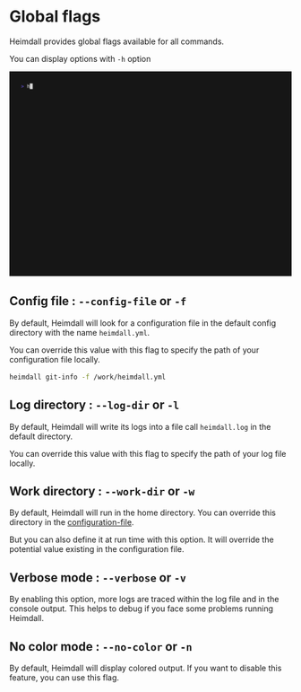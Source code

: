 # Global flags

Heimdall provides global flags available for all commands.

You can display options with `-h` option

![Simple demo](./assets/heimdall-help.gif)

## Config file : `--config-file` or `-f`

By default, Heimdall will look for a configuration file in the default config directory with the name `heimdall.yml`.

You can override this value with this flag to specify the path of your configuration file locally.

```bash
heimdall git-info -f /work/heimdall.yml
```

## Log directory : `--log-dir` or `-l`

By default, Heimdall will write its logs into a file call `heimdall.log` in the default directory.

You can override this value with this flag to specify the path of your log file locally.

## Work directory : `--work-dir` or `-w`

By default, Heimdall will run in the home directory. You can override this directory in the [configuration-file](#config-file-config-file-or-f).

But you can also define it at run time with this option. It will override the potential value existing in the configuration file.

## Verbose mode : `--verbose` or `-v`

By enabling this option, more logs are traced within the log file and in the console output. This helps to debug if you face some problems running Heimdall.

## No color mode : `--no-color` or `-n`

By default, Heimdall will display colored output. 
If you want to disable this feature, you can use this flag.